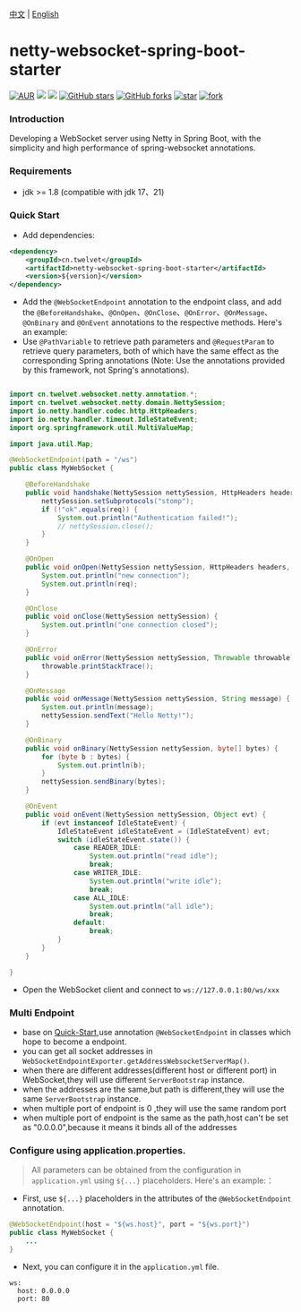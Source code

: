 [中文](https://github.com/twelvet-projects/netty-websocket-spring-boot-starter/blob/master/README_ZH.md) | [English](https://github.com/twelvet-projects/netty-websocket-spring-boot-starter/blob/master/README.md)
# netty-websocket-spring-boot-starter

[![AUR](https://img.shields.io/github/license/twelvet-projects/twelvet)](https://github.com/twelvet-projects/netty-websocket-spring-boot-starter/blob/master/LICENSE)
[![](https://img.shields.io/badge/Author-TwelveT-orange.svg)](https://twelvet.cn)
[![](https://img.shields.io/badge/version-1.0.0-success)](https://github.com/twelvet-projects/netty-websocket-spring-boot-starter)
[![GitHub stars](https://img.shields.io/github/stars/twelvet-projects/netty-websocket-spring-boot-starter.svg?style=social&label=Stars)](https://github.com/twelvet-projects/netty-websocket-spring-boot-starter/stargazers)
[![GitHub forks](https://img.shields.io/github/forks/twelvet-projects/netty-websocket-spring-boot-starter.svg?style=social&label=Fork)](https://github.com/twelvet-projects/netty-websocket-spring-boot-starter/network/members)
[![star](https://gitee.com/twelvet/netty-websocket-spring-boot-starter/badge/star.svg?theme=white)](https://gitee.com/twelvet/netty-websocket-spring-boot-starter/stargazers)
[![fork](https://gitee.com/twelvet/netty-websocket-spring-boot-starter/badge/fork.svg?theme=white)](https://gitee.com/twelvet/netty-websocket-spring-boot-starter/members)

### Introduction
Developing a WebSocket server using Netty in Spring Boot, with the simplicity and high performance of spring-websocket annotations.

### Requirements
- jdk >= 1.8 (compatible with jdk 17、21)

### Quick Start

- Add dependencies:

```xml
<dependency>
    <groupId>cn.twelvet</groupId>
    <artifactId>netty-websocket-spring-boot-starter</artifactId>
    <version>${version}</version>
</dependency>
```

- Add the `@WebSocketEndpoint` annotation to the endpoint class, and add the `@BeforeHandshake`、`@OnOpen`、`@OnClose`、`@OnError`、`@OnMessage`、`@OnBinary` and `@OnEvent` annotations to the respective methods. Here's an example:
- Use `@PathVariable` to retrieve path parameters and `@RequestParam` to retrieve query parameters, both of which have the same effect as the corresponding Spring annotations (Note: Use the annotations provided by this framework, not Spring's annotations).

```java

import cn.twelvet.websocket.netty.annotation.*;
import cn.twelvet.websocket.netty.domain.NettySession;
import io.netty.handler.codec.http.HttpHeaders;
import io.netty.handler.timeout.IdleStateEvent;
import org.springframework.util.MultiValueMap;

import java.util.Map;

@WebSocketEndpoint(path = "/ws")
public class MyWebSocket {

    @BeforeHandshake
    public void handshake(NettySession nettySession, HttpHeaders headers, @RequestParam String req, @RequestParam MultiValueMap reqMap, @PathVariable String arg, @PathVariable Map pathMap) {
        nettySession.setSubprotocols("stomp");
        if (!"ok".equals(req)) {
            System.out.println("Authentication failed!");
            // nettySession.close();
        }
    }

    @OnOpen
    public void onOpen(NettySession nettySession, HttpHeaders headers, @RequestParam String req, @RequestParam MultiValueMap reqMap, @PathVariable String arg, @PathVariable Map pathMap) {
        System.out.println("new connection");
        System.out.println(req);
    }

    @OnClose
    public void onClose(NettySession nettySession) {
        System.out.println("one connection closed");
    }

    @OnError
    public void onError(NettySession nettySession, Throwable throwable) {
        throwable.printStackTrace();
    }

    @OnMessage
    public void onMessage(NettySession nettySession, String message) {
        System.out.println(message);
        nettySession.sendText("Hello Netty!");
    }

    @OnBinary
    public void onBinary(NettySession nettySession, byte[] bytes) {
        for (byte b : bytes) {
            System.out.println(b);
        }
        nettySession.sendBinary(bytes);
    }

    @OnEvent
    public void onEvent(NettySession nettySession, Object evt) {
        if (evt instanceof IdleStateEvent) {
            IdleStateEvent idleStateEvent = (IdleStateEvent) evt;
            switch (idleStateEvent.state()) {
                case READER_IDLE:
                    System.out.println("read idle");
                    break;
                case WRITER_IDLE:
                    System.out.println("write idle");
                    break;
                case ALL_IDLE:
                    System.out.println("all idle");
                    break;
                default:
                    break;
            }
        }
    }

}
```

- Open the WebSocket client and connect to `ws://127.0.0.1:80/ws/xxx`

### Multi Endpoint
- base on [Quick-Start](#quick-start),use annotation `@WebSocketEndpoint` in classes which hope to become a endpoint.
- you can get all socket addresses in `WebSocketEndpointExporter.getAddressWebsocketServerMap()`.
- when there are different addresses(different host or different port) in WebSocket,they will use different `ServerBootstrap` instance.
- when the addresses are the same,but path is different,they will use the same `ServerBootstrap` instance.
- when multiple port of endpoint is 0 ,they will use the same random port
- when multiple port of endpoint is the same as the path,host can't be set as "0.0.0.0",because it means it binds all of the addresses

### Configure using application.properties.

> All parameters can be obtained from the configuration in `application.yml` using `${...}` placeholders. Here's an example:：

- First, use `${...}` placeholders in the attributes of the `@WebSocketEndpoint` annotation.
```java
@WebSocketEndpoint(host = "${ws.host}", port = "${ws.port}")
public class MyWebSocket {
    ...
}
```
- Next, you can configure it in the `application.yml` file.
```
ws:
  host: 0.0.0.0
  port: 80
```
